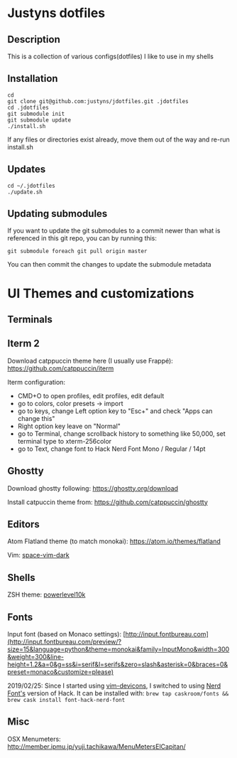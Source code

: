 Justyns dotfiles
=================

Description
-----------
This is a collection of various configs(dotfiles) I like to use in my shells

Installation
-----------
    cd
    git clone git@github.com:justyns/jdotfiles.git .jdotfiles
    cd .jdotfiles
    git submodule init
    git submodule update
    ./install.sh

If any files or directories exist already, move them out of the way and re-run install.sh

Updates
-------
    cd ~/.jdotfiles
    ./update.sh

Updating submodules
-------------------
If you want to update the git submodules to a commit newer than what is referenced in this git repo, you can by running this:

    git submodule foreach git pull origin master

You can then commit the changes to update the submodule metadata

UI Themes and customizations
============================

Terminals
---------

Iterm 2
-------

Download catppuccin theme here (I usually use Frappé): https://github.com/catppuccin/iterm

Iterm configuration:
- CMD+O to open profiles, edit profiles, edit default
- go to colors, color presets -> import 
- go to keys, change Left option key to "Esc+" and check "Apps can change this"
- Right option key leave on "Normal"
- go to Terminal, change scrollback history to something like 50,000, set terminal type to xterm-256color
- go to Text, change font to Hack Nerd Font Mono / Regular / 14pt

Ghostty
-------

Download ghostty following: https://ghostty.org/download

Install catpuccin theme from: https://github.com/catppuccin/ghostty

Editors
-------

Atom Flatland theme (to match monokai): https://atom.io/themes/flatland

Vim: [space-vim-dark](https://github.com/liuchengxu/space-vim-dark)

Shells
------

ZSH theme: [powerlevel10k](https://github.com/romkatv/powerlevel10k)

Fonts
-----

Input font (based on Monaco settings): [http://input.fontbureau.com](http://input.fontbureau.com/preview/?size=15&language=python&theme=monokai&family=InputMono&width=300&weight=300&line-height=1.2&a=0&g=ss&i=serif&l=serifs&zero=slash&asterisk=0&braces=0&preset=monaco&customize=please)

2019/02/25: Since I started using [vim-devicons](https://github.com/ryanoasis/vim-devicons#character-mappings), I switched to using [Nerd Font's](https://github.com/ryanoasis/nerd-fonts) version of Hack.  It can be installed with: `brew tap caskroom/fonts && brew cask install font-hack-nerd-font`

Misc
----

OSX Menumeters: http://member.ipmu.jp/yuji.tachikawa/MenuMetersElCapitan/
